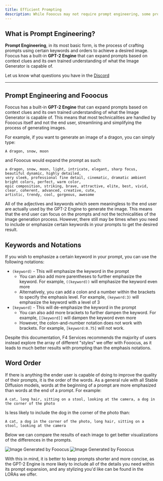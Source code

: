 ```yaml
---
title: Efficient Prompting
description: While Fooocus may not require prompt engineering, some prompts are still better than others. This page will tell you how to make the most out of your creations.
---
```


## What is Prompt Engineering?

**Prompt Engineering**, in its most basic form, is the process of crafting prompts using certain keywords and orders to achieve a desired image.
Foocus has a built-in **GPT-2 Engine** that can expand prompts based on context clues and its own trained understanding of what the
Image Generator is capable of.

Let us know what questions you have in the [Discord](https://discord.com/invite/uHH4y2eEUQ)

---

## Prompt Engineering and Fooocus

Foocus has a built-in **GPT-2 Engine** that can expand prompts based on context clues and its own trained understanding of what the
Image Generator is capable of. This means that most technicalities are handled by Fooocus itself and not the end user, streamlining and
simplifying the process of generating images.

For example, if you want to generate an image of a dragon, you can simply type:
```
A dragon, snow, moon
```
and Fooocus would expand the prompt as such:
```
a dragon, snow, moon, light, intricate, elegant, sharp focus, beautiful dynamic, highly detailed, 
very sleek, professional fine detail, cinematic, dramatic ambient bright colors, perfect, warm color, 
epic composition, striking, brave, attractive, elite, best, vivid, clear, coherent, advanced, creative, cute, 
artistic, trendy, cool, gorgeous, awesome
```

All of the adjectives and keywords which seem meaningless to the end user are actually used by the GPT-2 Engine to generate the image.
This means that the end user can focus on the prompts and not the technicalities of the image generation process. However, there still
may be times when you need to include or emphasize certain keywords in your prompts to get the desired result.

## Keywords and Notations

If you wish to emphasize a certain keyword in your prompt, you can use the following notations:
- `(keyword)` - This will emphasize the keyword in the prompt
  - You can also add more parentheses to further emphasize the keyword. For example, `((keyword))` will emphasize the keyword even more
  - Alternatively, you can add a colon and a number within the brackets to specify the emphasis level. For example, `(keyword:3)` will emphasize the keyword with a level of 3
- `[keyword]` - This will de-emphasize the keyword in the prompt
  - You can also add more brackets to further dampen the keyword. For example, `[[keyword]]` will dampen the keyword even more
  - However, the colon-and-number notation does not work with brackets. For example, `[keyword:0.75]` will not work.

Despite this documentation, F4 Services recommends the majority of users instead explore the array of different 
"styles" we offer with Fooocus, as it leads to much better results with prompting than the emphasis notations.

## Word Order

If there is anything the ender user is capable of doing to improve the quality of their prompts, it is the order of the words.
As a general rule with all Stable Diffusion models, words at the beginning of a prompt are more emphasized than words at the end
of a prompt. For example:
```
A cat, long hair, sitting on a stool, looking at the camera, a dog in the corner of the photo
```
Is less likely to include the dog in the corner of the photo than:
```
A cat, a dog in the corner of the photo, long hair, sitting on a stool, looking at the camera
```

Below we can compare the results of each image to get better visualizations of the differences in the prompts.

![Image Generated by Fooocus](https://example.com/example.jpg)
![Image Generated by Fooocus](https://example.com/example.jpg)

With this in mind, it is better to keep prompts shorter and more concise, as the GPT-2 Engine is more likely to include all of the
details you need within its prompt expansion, and any stylizing you'd like can be found in the LORAs we offer.


